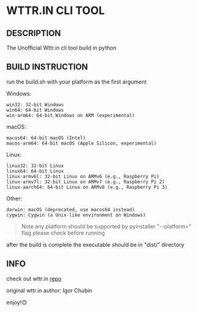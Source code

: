 # WTTR.IN CLI TOOL

## DESCRIPTION

The Unofficial Wttr.in cli tool build in python

## BUILD INSTRUCTION

run the build.sh with your platform as the first argument

Windows:

    win32: 32-bit Windows
    win64: 64-bit Windows
    win-arm64: 64-bit Windows on ARM (experimental)

macOS:

    macos64: 64-bit macOS (Intel)
    macos-arm64: 64-bit macOS (Apple Silicon, experimental)

Linux:

    linux32: 32-bit Linux
    linux64: 64-bit Linux
    linux-armv6l: 32-bit Linux on ARMv6 (e.g., Raspberry Pi)
    linux-armv7l: 32-bit Linux on ARMv7 (e.g., Raspberry Pi 2)
    linux-aarch64: 64-bit Linux on ARMv8 (e.g., Raspberry Pi 3)

Other:

    darwin: macOS (deprecated, use macos64 instead)
    cygwin: Cygwin (a Unix-like environment on Windows)

> Note
> any platform should be supported by pyinstaller "--platform=" flag
> please check before running

after the build is complete the executable should be in "dist/" directory

## INFO

check out wttr.in [repo](https://github.com/chubin/wttr.in)

original wttr.in author: Igor Chubin

enjoy!:upside_down_face:
